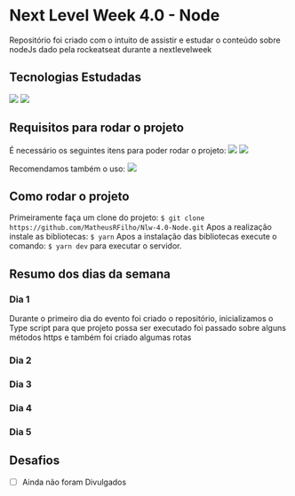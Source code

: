 # Next Level Week 4.0 - Node

Repositório foi criado com o intuito de assistir e estudar o conteúdo sobre nodeJs dado pela rockeatseat durante a nextlevelweek

## Tecnologias Estudadas
<img  src="https://img.shields.io/static/v1?label=&message=Node.JS&color=CDCDCD&style=for-the-badge&logo=Node.js"/>
<img  src="https://img.shields.io/static/v1?label=&message=Typescript&color=CDCDCD&style=for-the-badge&logo=TypeScript"/>

## Requisitos para rodar o projeto
É necessário os seguintes itens para poder rodar o projeto:
<img  src="https://img.shields.io/static/v1?label=&message=Node.JS&color=CDCDCD&style=for-the-badge&logo=Yarn"/> <img  src="https://img.shields.io/static/v1?label=&message=Node.JS&color=CDCDCD&style=for-the-badge&logo=Node.js"/>

Recomendamos também o uso:
<img  src="https://img.shields.io/static/v1?label=&message=Git&color=CDCDCD&style=for-the-badge&logo=Git"/>

## Como rodar o projeto

Primeiramente faça um clone do projeto:
``$ git clone https://github.com/MatheusRFilho/Nlw-4.0-Node.git``
Apos a realização instale as bibliotecas:
``$ yarn`` 
Apos a instalação das bibliotecas execute o comando:
``$ yarn dev`` 
para executar o servidor.

## Resumo dos dias da semana

### Dia 1
Durante o primeiro dia do evento foi criado o repositório, inicializamos o Type script para que projeto possa ser executado foi passado sobre alguns métodos https e também foi criado algumas rotas

### Dia 2


### Dia 3


### Dia 4


### Dia 5

## Desafios

- [ ] Ainda não foram Divulgados


